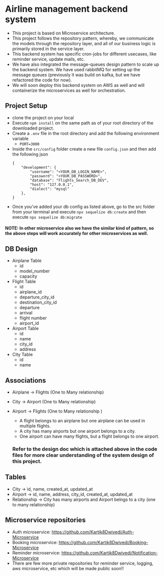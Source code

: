 # Airline management backend system
- This project is based on Microservice architecture.
- This project follows the repository pattern, whereby, we communicate the models through the repository layer, and all of our business logic is primarily stored in the service layer.
- This backend system has specific cron-jobs for different usecases, like reminder service, update mails, etc.
- We have also integrated the message-queues design pattern to scale up the backend system. We have used rabbitMQ for setting up the message queues (previously it was build on kafka, but we have refactored the code for now).
- We will soon deploy this backend system on AWS as well and will containerize the microservices as well for orchestration.

## Project Setup
- clone the project on your local 
- Execute `npm install` on the same path  as of your root directory of the downloaded project.
- Create a `.env` file in the root directory and add the following environment variable
    - `PORT=3000`
- Inside the `src/config` folder create a new file `config.json` and then add the following json
    ```
    {
        "development": {
            "username": "<YOUR_DB_LOGIN_NAME>",
            "password": "<YOUR_DB_PASSWORD>",
            "database": "Flights_Search_DB_DEV",
            "host": "127.0.0.1",
            "dialect": "mysql"
        },
    }
    ```
- Once you've added your db config as listed above, go to the src folder from your terminal and execute 
    `npx sequelize db:create`
    and then execute 
    `npx sequelize db:migrate`

#### NOTE: In other microservice also we have the similar kind of pattern, so the above steps will work accurately for other microservices as well.
  

## DB Design
 - Airplane Table
   - id
   - model_number
   - capacity
 - Flight Table
   - id
   - airplane_id
   - departure_city_id
   - destination_city_id
   - departure
   - arrival
   - flight number
   - airport_id
- Airport Table
   - id
   - name
   - city_id
   - address
 - City Table
   - id
   - name
## Associations
 - Airplane -> Flights (One to Many relationship)
 - City -> Airport (One to Many relationship)
 - Airport -> Flights (One to Many relationship )

    - A flight belongs to an airplane but one airplane can be used in multiple flights.
    - A city has many airports but one airport belongs to a city.
    - One airport can have many flights, but a flight belongs to one airport.
      
    ### Refer to the design doc which is attached above in the code files for more clear understanding of the system design of this project.

## Tables

- City -> id, name, created_at, updated_at
- Airport -> id, name, address, city_id, created_at, updated_at
- Relationship -> City has many airports and Airport belngs to a city (one to many relationship) 

## Microservice repositories
 - Auth microservice: https://github.com/Kartik8Dwivedi/Auth-Microservice
 - Booking microservice: https://github.com/Kartik8Dwivedi/Booking-Microservice
 - Reminder microservice: https://github.com/Kartik8Dwivedi/Notification-Microservice
 - There are few more private repositories for reminder service, logging, aws microservice, etc which will be made public soon!!
